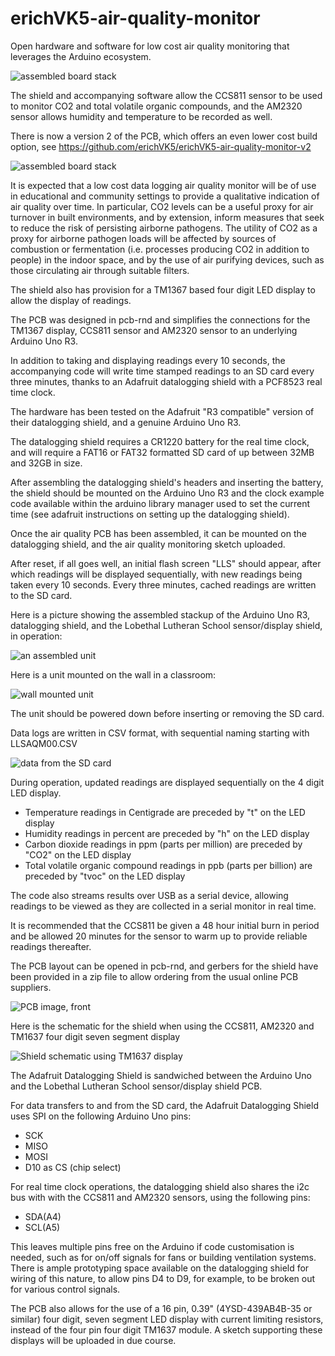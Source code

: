 # erichVK5-air-quality-monitor
Open hardware and software for low cost air quality monitoring that leverages the Arduino ecosystem.

![assembled board stack](images/air-quality-datalogger-assembled-board-stack.jpg)

The shield and accompanying software allow the CCS811 sensor to be used to monitor CO2 and total volatile organic compounds, and the AM2320 sensor allows humidity and temperature to be recorded as well.

There is now a version 2 of the PCB, which offers an even lower cost build option, see https://github.com/erichVK5/erichVK5-air-quality-monitor-v2

![assembled board stack](images/08-assembled-air-quality-monitor-v2.JPG)

It is expected that a low cost data logging air quality monitor will be of use in educational and community settings to provide a qualitative indication of air quality over time. In particular, CO2 levels can be a useful proxy for air turnover in built environments, and by extension, inform measures that seek to reduce the risk of persisting airborne pathogens. The utility of CO2 as a proxy for airborne pathogen loads will be affected by sources of combustion or fermentation (i.e. processes producing CO2 in addition to people) in the indoor space, and by the use of air purifying devices, such as those circulating air through suitable filters.

The shield also has provision for a TM1367 based four digit LED display to allow the display of readings.

The PCB was designed in pcb-rnd and simplifies the connections for the TM1367 display, CCS811 sensor and AM2320 sensor to an underlying Arduino Uno R3.

In addition to taking and displaying readings every 10 seconds, the accompanying code will write time stamped readings to an SD card every three minutes, thanks to an Adafruit datalogging shield with a PCF8523 real time clock.

The hardware has been tested on the Adafruit "R3 compatible" version of their datalogging shield, and a genuine Arduino Uno R3.

The datalogging shield requires a CR1220 battery for the real time clock, and will require a FAT16 or FAT32 formatted SD card of up between 32MB and 32GB in size.

After assembling the datalogging shield's headers and inserting the battery, the shield should be mounted on the Arduino Uno R3 and the clock example code available within the arduino library manager used to set the current time (see adafruit instructions on setting up the datalogging shield).

Once the air quality PCB has been assembled, it can be mounted on the datalogging shield, and the air quality monitoring sketch uploaded.

After reset, if all goes well, an initial flash screen "LLS" should appear, after which readings will be displayed sequentially, with new readings being taken every 10 seconds. Every three minutes, cached readings are written to the SD card.

Here is a picture showing the assembled stackup of the Arduino Uno R3, datalogging shield, and the Lobethal Lutheran School sensor/display shield, in operation: 

![an assembled unit](images/assembled-LLS-air-quality-monitor.jpg)

Here is a unit mounted on the wall in a classroom:

![wall mounted unit](images/air-quality-monitor-in-operation.jpg)

The unit should be powered down before inserting or removing the SD card.

Data logs are written in CSV format, with sequential naming starting with LLSAQM00.CSV

![data from the SD card](images/LLS-data-analysis.jpg)

During operation, updated readings are displayed sequentially on the 4 digit LED display.

- Temperature readings in Centigrade are preceded by "t" on the LED display
- Humidity readings in percent are preceded by "h" on the LED display
- Carbon dioxide readings in ppm (parts per million) are preceded by "CO2" on the LED display
- Total volatile organic compound readings in ppb (parts per billion) are preceded by "tvoc" on the LED display

The code also streams results over USB as a serial device, allowing readings to be viewed as they are collected in a serial monitor in real time.

It is recommended that the CCS811 be given a 48 hour initial burn in period and be allowed 20 minutes for the sensor to warm up to provide reliable readings thereafter.

The PCB layout can be opened in pcb-rnd, and gerbers for the shield have been provided in a zip file to allow ordering from the usual online PCB suppliers.

![PCB image, front](images/air-quality-monitor-v1-PCB.jpg)

Here is the schematic for the shield when using the CCS811, AM2320 and TM1637 four digit seven segment display

![Shield schematic using TM1637 display](images/LLS-shield-TM1637-schematic-v1.png)

The Adafruit Datalogging Shield is sandwiched between the Arduino Uno and the Lobethal Lutheran School sensor/display shield PCB.

For data transfers to and from the SD card, the Adafruit Datalogging Shield uses SPI on the following Arduino Uno pins:

- SCK
- MISO
- MOSI
- D10 as CS (chip select)

For real time clock operations, the datalogging shield also shares the i2c bus with with the CCS811 and AM2320 sensors, using the following pins:

- SDA(A4)
- SCL(A5)

This leaves multiple pins free on the Arduino if code customisation is needed, such as for on/off signals for fans or building ventilation systems. There is ample prototyping space available on the datalogging shield for wiring of this nature, to allow pins D4 to D9, for example, to be broken out for various control signals.

The PCB also allows for the use of a 16 pin, 0.39" (4YSD-439AB4B-35 or similar) four digit, seven segment LED display with current limiting resistors, instead of the four pin four digit TM1637 module. A sketch supporting these displays will be uploaded in due course.
